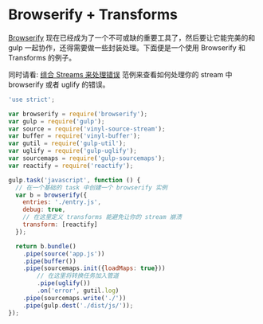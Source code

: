 # Browserify + Transforms

[Browserify](http://github.com/substack/node-browserify) 现在已经成为了一个不可或缺的重要工具了，然后要让它能完美的和 gulp 一起协作，还得需要做一些封装处理。下面便是一个使用 Browserify 和 Transforms 的例子。

同时请看: [组合 Streams 来处理错误](https://github.com/gulpjs/gulp/blob/master/docs/recipes/combining-streams-to-handle-errors.md) 范例来查看如何处理你的 stream 中 browserify 或者 uglify 的错误。

``` javascript
'use strict';

var browserify = require('browserify');
var gulp = require('gulp');
var source = require('vinyl-source-stream');
var buffer = require('vinyl-buffer');
var gutil = require('gulp-util');
var uglify = require('gulp-uglify');
var sourcemaps = require('gulp-sourcemaps');
var reactify = require('reactify');

gulp.task('javascript', function () {
  // 在一个基础的 task 中创建一个 browserify 实例
  var b = browserify({
    entries: './entry.js',
    debug: true,
    // 在这里定义 transforms 能避免让你的 stream 崩溃
    transform: [reactify]
  });

  return b.bundle()
    .pipe(source('app.js'))
    .pipe(buffer())
    .pipe(sourcemaps.init({loadMaps: true}))
        // 在这里将转换任务加入管道
        .pipe(uglify())
        .on('error', gutil.log)
    .pipe(sourcemaps.write('./'))
    .pipe(gulp.dest('./dist/js/'));
});
```
